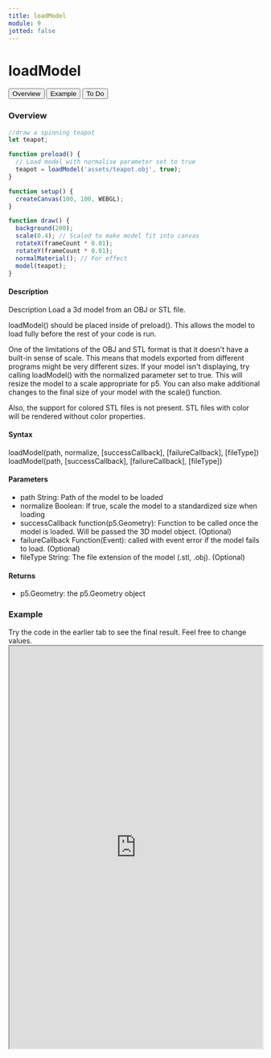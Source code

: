 ```yaml
---
title: loadModel
module: 9
jotted: false
---
```


# loadModel
<div class="tab">
  <button class="tablinks active" onclick="openTab(event, 'Overview')">Overview</button>
  <button class="tablinks" onclick="openTab(event, 'example')">Example</button>  
  <button class="tablinks" onclick="openTab(event, 'todo')">To Do</button>  
</div>

<div id="Overview" class="tabcontent" style="display:block"  >
<div class="tabhtml" markdown="1">

### Overview

```js
//draw a spinning teapot
let teapot;

function preload() {
  // Load model with normalise parameter set to true
  teapot = loadModel('assets/teapot.obj', true);
}

function setup() {
  createCanvas(100, 100, WEBGL);
}

function draw() {
  background(200);
  scale(0.4); // Scaled to make model fit into canvas
  rotateX(frameCount * 0.01);
  rotateY(frameCount * 0.01);
  normalMaterial(); // For effect
  model(teapot);
}
```

#### Description

Description
Load a 3d model from an OBJ or STL file.

loadModel() should be placed inside of preload(). This allows the model to load fully before the rest of your code is run.

One of the limitations of the OBJ and STL format is that it doesn't have a built-in sense of scale. This means that models exported from different programs might be very different sizes. If your model isn't displaying, try calling loadModel() with the normalized parameter set to true. This will resize the model to a scale appropriate for p5. You can also make additional changes to the final size of your model with the scale() function.

Also, the support for colored STL files is not present. STL files with color will be rendered without color properties.

#### Syntax

loadModel(path, normalize, [successCallback], [failureCallback], [fileType])
loadModel(path, [successCallback], [failureCallback], [fileType])

#### Parameters

* path String: Path of the model to be loaded
* normalize Boolean: If true, scale the model to a standardized size when loading
* successCallback function(p5.Geometry): Function to be called once the model is loaded. Will be passed the 3D model object. (Optional)
* failureCallback Function(Event): called with event error if the model fails to load. (Optional)
* fileType String: The file extension of the model (.stl, .obj). (Optional)

#### Returns
* p5.Geometry: the p5.Geometry object

</div>
</div>

<div id="example" class="tabcontent" style="display:block"  >
<div class="tabhtml" markdown="1">

### Example


</div>
</div>

<div id="todo" class="tabcontent">
<div class="tabhtml" markdown="1">
Try the code in the earlier tab to see the final result. Feel free to change values. 

<iframe src="https://editor.p5js.org/michaelcassens/sketches/kC5p-hKnw" width="100%" height="800px"></iframe>
</div>
</div>